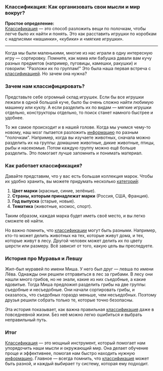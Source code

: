 ### Классификация: Как организовать свои мысли и мир вокруг?

**Простое определение:**  
[Классификация](KIDBOOK/learning/knowledge_structure/Классификация.md) — это способ разложить вещи по полочкам, чтобы легче было их найти и понять. Это как расставить игрушки по коробкам с надписями «машинки», «кубики» и «мягкие игрушки».

---

Когда мы были маленькими, многие из нас играли в одну интересную игру — сортировку. Помните, как мама или бабушка давали вам кучу разных предметов (например, пуговицы, камешки, ракушки) и говорили: "Разложи их по группам!" Это была наша первая встреча с [классификацией](KIDBOOK/learning/knowledge_structure/Классификация.md). Но зачем она нужна?

### Зачем нам классифицировать?

Представьте себе огромный склад игрушек. Если бы все игрушки лежали в одной большой куче, было бы очень сложно найти любимую машинку или куклу. А если разделить их по видам — мягкие игрушки отдельно, конструкторы отдельно, то поиск станет намного быстрее и удобнее.

То же самое происходит и в нашей голове. Когда мы учимся чему-то новому, наш мозг пытается разложить [информацию](KIDBOOK/learning/knowledge_structure/Информация.md) по разным "полочкам". Например, когда вы изучаете животных, сначала можно разделить их на группы: домашние животные, дикие животные, птицы, рыбы и насекомые. Потом каждую группу можно ещё больше разделить. Это помогает лучше запомнить и понимать материал.

### Как работает классификация?

Давайте представим, что у вас есть большая коллекция марок. Чтобы их удобно хранить, вы можете придумать несколько [категорий](KIDBOOK/learning/knowledge_structure/Категория.md):

1. **Цвет марки** (красные, синие, зелёные).
2. **Страны, которым принадлежат марки** (Россия, США, Франция).
3. **Год выпуска** (старые, новые).
4. **Тематика** (животные, космос, спорт).

Таким образом, каждая марка будет иметь своё место, и вы легко сможете её найти.

Но важно помнить, что [классификации](KIDBOOK/learning/knowledge_structure/Классификация.md) могут быть разными. Например, кто-то может делить животных на тех, которые живут дома, и тех, которые живут в лесу. Другой человек может делить их по цвету шерсти или размеру. Всё зависит от того, какую цель вы преследуете.

### История про Муравья и Левшу

Жил-был муравей по имени Миша. У него был друг — левша по имени Лёва. Однажды они решили отправиться в лес за грибами. В лесу они нашли много грибов, но не знали, какие из них съедобные, а какие ядовитые. Тогда Миша предложил разделить грибы на две группы: съедобные и несъедобные. Они начали сортировать грибы, и оказалось, что съедобных гораздо меньше, чем несъедобных. Поэтому друзья решили собрать только те, которые точно безопасны.

Эта история показывает, как важна правильная [классификация](KIDBOOK/learning/knowledge_structure/Классификация.md) даже в повседневной жизни. Без неё можно легко ошибиться и выбрать неправильный путь.

### Итог

[Классификация](KIDBOOK/learning/knowledge_structure/Классификация.md) — это мощный инструмент, который помогает нам упорядочить наши мысли и окружающий мир. Она делает обучение проще и эффективнее, помогая нам быстро находить нужную [информацию](KIDBOOK/learning/knowledge_structure/Информация.md). Главное — всегда помнить, что [классификация](KIDBOOK/learning/knowledge_structure/Классификация.md) может быть разной, и каждый выбирает ту систему, которая ему подходит.